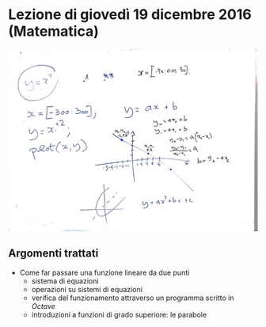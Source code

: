 # Lezione di giovedì 19 dicembre 2016 (Matematica)

![lavagna](./P_20161219.jpg)

## Argomenti trattati

* Come far passare una funzione lineare da due punti
  * sistema di equazioni
  * operazioni su sistemi di equazioni
  * verifica del funzionamento attraverso un programma scritto in *Octave*
  * introduzioni a funzioni di grado superiore: le parabole
